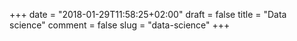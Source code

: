 +++
date = "2018-01-29T11:58:25+02:00"
draft = false
title = "Data science"
comment = false
slug = "data-science"
+++
